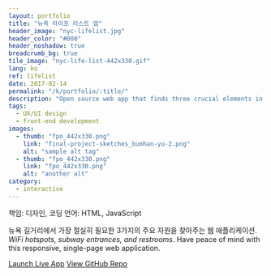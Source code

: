 ```yaml
---
layout: portfolio
title: "뉴욕 라이프 리스트 앱"
header_image: "nyc-lifelist.jpg"
header_color: "#000"
header_noshadow: true
breadcrumb_bg: true
tile_image: "nyc-life-list-442x330.gif"
lang: ko
ref: lifelist
date: 2017-02-14
permalink: "/k/portfolio/:title/"
description: "Open source web app that finds three crucial elements in New York street life: wifi, subway, and restrooms."
tags:
  - UX/UI design
  - front-end development
images:
  - thumb: "fpo_442x330.png"
    link: "final-project-sketches_bumhan-yu-2.png"
    alt: "sample alt tag"
  - thumb: "fpo_442x330.png"
    link: "fpo_442x330.png"
    alt: "another alt"
category:
  - interactive
---
```

<div class="project-info">
  <span>책임:</span> 디자인, 코딩
  <span>언어:</span> HTML, JavaScript
</div>

  뉴욕 길거리에서 가장 절실히 필요한 3가지의 주요 자원을 찾아주는 웹 애플리케이션. *WiFi hotspots, subway entrances, and restrooms*. Have peace of mind with this responsive, single-page web application.

<div class="buttons">
  <span class="unselectable">
  <a href="https://baadaa.github.io/nyc-life-list/" title="Launch live app" target="_blank">Launch Live App</a></span>
  <span class="unselectable"><a href="https://github.com/baadaa/NYC-Life-List" title="GitHub repo" target="_blank">View GitHub Repo</a></span>
</div>

